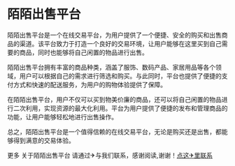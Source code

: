 # 陌陌出售平台

陌陌出售平台是一个在线交易平台，为用户提供了一个便捷、安全的购买和出售商品的渠道。该平台致力于打造一个良好的交易环境，让用户能够在这里买到自己需要的商品，同时也能够将自己闲置的物品进行出售。

陌陌出售平台拥有丰富的商品种类，涵盖了服饰、数码产品、家居用品等各个领域，用户可以根据自己的需求进行筛选和购买。与此同时，平台也提供了便捷的支付方式和快速的配送服务，为用户的购物体验提供了保障。

在陌陌出售平台，用户不仅可以买到物美价廉的商品，还可以将自己闲置的物品进行二次利用，实现资源的最大化利用。平台为用户提供了便捷的发布和管理商品的功能，让用户能够轻松地进行出售操作。

总之，陌陌出售平台是一个值得信赖的在线交易平台，无论是购买还是出售，都能够得到满意的交易体验。

更多 关于陌陌出售平台 请通过✈与我们联系，感谢阅读,谢谢！[点这✈里联系](https://www.k02.cc)